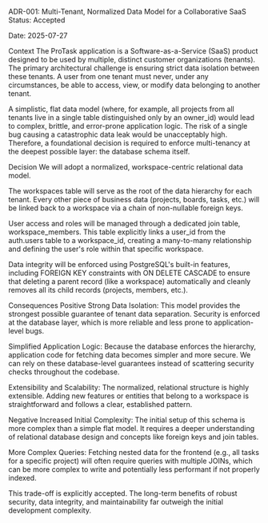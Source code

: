 ADR-001: Multi-Tenant, Normalized Data Model for a Collaborative SaaS
Status: Accepted

Date: 2025-07-27

Context
The ProTask application is a Software-as-a-Service (SaaS) product designed to be used by multiple, distinct customer organizations (tenants). The primary architectural challenge is ensuring strict data isolation between these tenants. A user from one tenant must never, under any circumstances, be able to access, view, or modify data belonging to another tenant.

A simplistic, flat data model (where, for example, all projects from all tenants live in a single table distinguished only by an owner_id) would lead to complex, brittle, and error-prone application logic. The risk of a single bug causing a catastrophic data leak would be unacceptably high. Therefore, a foundational decision is required to enforce multi-tenancy at the deepest possible layer: the database schema itself.

Decision
We will adopt a normalized, workspace-centric relational data model.

The workspaces table will serve as the root of the data hierarchy for each tenant. Every other piece of business data (projects, boards, tasks, etc.) will be linked back to a workspace via a chain of non-nullable foreign keys.

User access and roles will be managed through a dedicated join table, workspace_members. This table explicitly links a user_id from the auth.users table to a workspace_id, creating a many-to-many relationship and defining the user's role within that specific workspace.

Data integrity will be enforced using PostgreSQL's built-in features, including FOREIGN KEY constraints with ON DELETE CASCADE to ensure that deleting a parent record (like a workspace) automatically and cleanly removes all its child records (projects, members, etc.).

Consequences
Positive
Strong Data Isolation: This model provides the strongest possible guarantee of tenant data separation. Security is enforced at the database layer, which is more reliable and less prone to application-level bugs.

Simplified Application Logic: Because the database enforces the hierarchy, application code for fetching data becomes simpler and more secure. We can rely on these database-level guarantees instead of scattering security checks throughout the codebase.

Extensibility and Scalability: The normalized, relational structure is highly extensible. Adding new features or entities that belong to a workspace is straightforward and follows a clear, established pattern.

Negative
Increased Initial Complexity: The initial setup of this schema is more complex than a simple flat model. It requires a deeper understanding of relational database design and concepts like foreign keys and join tables.

More Complex Queries: Fetching nested data for the frontend (e.g., all tasks for a specific project) will often require queries with multiple JOINs, which can be more complex to write and potentially less performant if not properly indexed.

This trade-off is explicitly accepted. The long-term benefits of robust security, data integrity, and maintainability far outweigh the initial development complexity.
